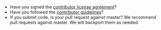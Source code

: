 <!--
Thank you for your interest in contributing to Elastic Cloud on Kubernetes!
There are a few simple things to check before submitting your pull request
that can help with the review process. You should delete these items
from your submission, but they are here to help bring them to your
attention.
-->

- Have you signed the [contributor license agreement](https://www.elastic.co/contributor-agreement)?
- Have you followed the [contributor guidelines](https://github.com/cloudptio/logstash-operator/tree/master/CONTRIBUTING.md)?
- If you submit code, is your pull request against master? We recommend pull requests against master. We will backport them as needed.
